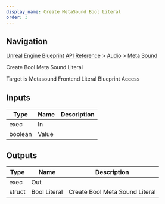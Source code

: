 ```yaml
---
display_name: Create MetaSound Bool Literal
order: 3
---
```

## Navigation

[Unreal Engine Blueprint API Reference](https://dev.epicgames.com/documentation/en-us/unreal-engine/BlueprintAPI) > [Audio](https://dev.epicgames.com/documentation/en-us/unreal-engine/BlueprintAPI/Audio) > [Meta Sound](https://dev.epicgames.com/documentation/en-us/unreal-engine/BlueprintAPI/Audio/MetaSound)

Create Bool Meta Sound Literal

Target is Metasound Frontend Literal Blueprint Access

## Inputs

| Type | Name | Description |
| --- | --- | --- |
| exec | In |  |
| boolean | Value |  |

## Outputs

| Type | Name | Description |
| --- | --- | --- |
| exec | Out |  |
| struct | Bool Literal | Create Bool Meta Sound Literal |
